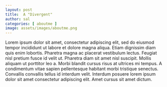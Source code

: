 ```yaml
---
layout: post
title:  A "Divergent"
author: sal
categories: [ aboutme ]
image: assets/images/aboutme.png
---
```


Lorem ipsum dolor sit amet, consectetur adipiscing elit, sed do eiusmod tempor incididunt ut labore et dolore magna aliqua. Etiam dignissim diam quis enim lobortis. Pharetra magna ac placerat vestibulum lectus. Feugiat nisl pretium fusce id velit ut. Pharetra diam sit amet nisl suscipit. Mollis aliquam ut porttitor leo a. Morbi blandit cursus risus at ultrices mi tempus. A condimentum vitae sapien pellentesque habitant morbi tristique senectus. Convallis convallis tellus id interdum velit. Interdum posuere lorem ipsum dolor sit amet consectetur adipiscing elit. Amet cursus sit amet dictum.
